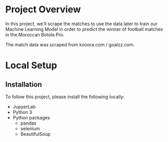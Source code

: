# Project Overview
In this project, we'll scrape the matches to use the data later to train our Machine Learning Model in order to predict the winner of football matches in the Moroccan Botola Pro.

The match data was scraped from kooora.com / goalzz.com.

# Local Setup
## Installation

To follow this project, please install the following locally:
* JupyerLab
* Python 3
* Python packages
  * pandas
  * selenium
  * BeautifulSoup
